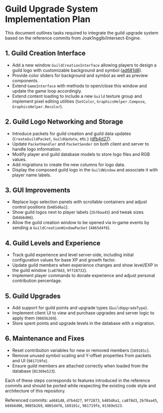 # Guild Upgrade System Implementation Plan

This document outlines tasks required to integrate the guild upgrade system based on the reference commits from Joak1ngglb/Intersect-Engine.

## 1. Guild Creation Interface
- Add a new window `GuildCreationInterface` allowing players to design a guild logo with customizable background and symbol ([ad681d8](https://github.com/Joak1ngglb/Intersect-Engine/commit/ad681d827b5fbe9037ec5f6e2300fcad4ee49c4f)).
- Provide color sliders for background and symbol as well as preview components.
- Extend `GameInterface` with methods to open/close this window and update the game loop accordingly.
- Extend content loading to include a new `Guild` texture group and implement pixel editing utilities (`SetColor`, `GraphicsHelper.Compose`, `GraphicsHelper.Recolor`).

## 2. Guild Logo Networking and Storage
- Introduce packets for guild creation and guild data updates (`CreateGuildPacket`, `GuildUpdate`, etc.) ([dfb4d27](https://github.com/Joak1ngglb/Intersect-Engine/commit/dfb4d273825c2a214cd7746cf1fef3a10cf60826)).
- Update `PacketHandler` and `PacketSender` on both client and server to handle logo information.
- Modify player and guild database models to store logo files and RGB values.
- Add migrations to create the new columns for logo data.
- Display the composed guild logo in the `GuildWindow` and associate it with player name labels.

## 3. GUI Improvements
- Replace logo selection panels with scrollable containers and adjust control positions (`b485d6a1`).
- Show guild logos next to player labels (`2b70aa45`) and tweak sizes (`b04b6d06`).
- Allow the guild creation window to be opened via in‑game events by sending a `GuildCreationWindowPacket` (`4865d4f6`).

## 4. Guild Levels and Experience
- Track guild experience and level server‑side, including initial configuration values for base XP and growth factor.
- Update guild members when experience changes and show level/EXP in the guild window (`ca878d3`, `9ff28732`).
- Implement player commands to donate experience and adjust personal contribution percentage.

## 5. Guild Upgrades
- Add support for guild points and upgrade types (`GuildUpgradeType`).
- Implement client UI to view and purchase upgrades and server logic to apply them (`9085b269`).
- Store spent points and upgrade levels in the database with a migration.

## 6. Maintenance and Fixes
- Reset contribution variables for new or removed members (`169101c`).
- Remove unused symbol scaling and Y‑offset properties from packets and UI (`981719fe`).
- Ensure guild members are attached correctly when loaded from the database (`01369e523`).

Each of these steps corresponds to features introduced in the reference commits and should be ported while respecting the existing code style and architecture of this repository.

Referenced commits: `ad681d8`, `dfb4d27`, `9ff2873`, `b485d6a1`, `ca878d3`, `2b70aa45`, `b04b6d06`, `9085b269`, `4865d4f6`, `169101c`, `981719fe`, `01369e523`.
